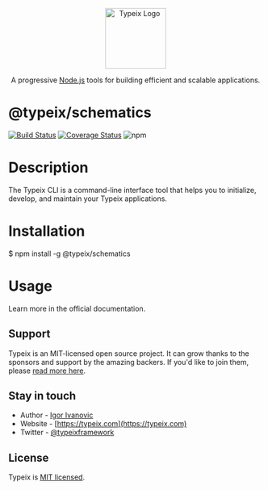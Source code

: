 <p align="center">
  <a href="https://typeix.com" target="blank">
    <img src="https://avatars.githubusercontent.com/u/38910665?s=200&v=4" width="120" alt="Typeix Logo" />
  </a>
</p>
<p align="center">
A progressive <a href="https://nodejs.org" target="_blank">Node.js</a>
tools for building efficient and scalable applications.
</p>

# @typeix/schematics
[![Build Status][travis-img]][travis-url]
[![Coverage Status][coverage-img]][coverage-url]
![npm][npm-version-img]

# Description
The Typeix CLI is a command-line interface tool that helps you to initialize, develop, and maintain 
your Typeix applications.

# Installation
$ npm install -g @typeix/schematics

# Usage
Learn more in the official documentation.

## Support
Typeix is an MIT-licensed open source project. It can grow thanks to the sponsors and support by the amazing backers. 
If you'd like to join them, please [read more here](https://docs.typeix.com/support).

## Stay in touch
* Author - [Igor Ivanovic](https://twitter.com/igorzg1987)
* Website - [https://typeix.com](https://typeix.com)
* Twitter - [@typeixframework](https://twitter.com/typeixframework)

## License

Typeix is [MIT licensed](LICENSE).

[travis-url]: https://travis-ci.com/typeix/schematics
[travis-img]: https://travis-ci.com/typeix/schematics.svg?branch=main
[npm-version-img]: https://img.shields.io/npm/v/@typeix/schematics
[coverage-img]: https://coveralls.io/repos/github/typeix/schematics/badge.svg?branch=main
[coverage-url]: https://coveralls.io/github/typeix/schematics?branch=main
